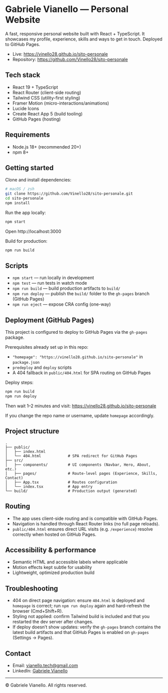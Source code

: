 # Gabriele Vianello — Personal Website

A fast, responsive personal website built with React + TypeScript. It showcases my profile, experience, skills and ways to get in touch. Deployed to GitHub Pages.

- Live: https://vinello28.github.io/sito-personale
- Repository: https://github.com/Vinello28/sito-personale

## Tech stack
- React 19 + TypeScript
- React Router (client-side routing)
- Tailwind CSS (utility-first styling)
- Framer Motion (micro-interactions/animations)
- Lucide Icons
- Create React App 5 (build tooling)
- GitHub Pages (hosting)

## Requirements
- Node.js 18+ (recommended 20+)
- npm 8+

## Getting started
Clone and install dependencies:

```bash
# macOS / zsh
git clone https://github.com/Vinello28/sito-personale.git
cd sito-personale
npm install
```

Run the app locally:

```bash
npm start
```
Open http://localhost:3000

Build for production:

```bash
npm run build
```

## Scripts
- `npm start` — run locally in development
- `npm test` — run tests in watch mode
- `npm run build` — build production artifacts to `build/`
- `npm run deploy` — publish the `build/` folder to the `gh-pages` branch (GitHub Pages)
- `npm run eject` — expose CRA config (one-way)

## Deployment (GitHub Pages)
This project is configured to deploy to GitHub Pages via the `gh-pages` package.

Prerequisites already set up in this repo:
- `"homepage": "https://vinello28.github.io/sito-personale"` in `package.json`
- `predeploy` and `deploy` scripts
- A 404 fallback in `public/404.html` for SPA routing on GitHub Pages

Deploy steps:

```bash
npm run build
npm run deploy
```
Then wait 1–2 minutes and visit: https://vinello28.github.io/sito-personale

If you change the repo name or username, update `homepage` accordingly.

## Project structure
```
.
├── public/
│   ├── index.html
│   └── 404.html            # SPA redirect for GitHub Pages
├── src/
│   ├── components/         # UI components (Navbar, Hero, About, etc.)
│   ├── pages/              # Route-level pages (Experience, Skills, Contact)
│   ├── App.tsx             # Routes configuration
│   └── index.tsx           # App entry
└── build/                  # Production output (generated)
```

## Routing
- The app uses client-side routing and is compatible with GitHub Pages.
- Navigation is handled through React Router links (no full page reloads).
- `public/404.html` ensures direct URL visits (e.g. `/experience`) resolve correctly when hosted on GitHub Pages.

## Accessibility & performance
- Semantic HTML and accessible labels where applicable
- Motion effects kept subtle for usability
- Lightweight, optimized production build

## Troubleshooting
- 404 on direct page navigation: ensure `404.html` is deployed and `homepage` is correct; run `npm run deploy` again and hard-refresh the browser (Cmd+Shift+R).
- Styling not applied: confirm Tailwind build is included and that you restarted the dev server after changes.
- If deploy doesn’t show updates: verify the `gh-pages` branch contains the latest build artifacts and that GitHub Pages is enabled on `gh-pages` (Settings → Pages).

## Contact
- Email: vianello.tech@gmail.com
- LinkedIn: [Gabriele Vianello](https://www.linkedin.com/in/gabriele-vianello-476a331a1)

---
© Gabriele Vianello. All rights reserved.

